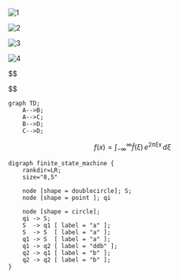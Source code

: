 #

![1](http://latex.codecogs.com/svg.latex?\int_a^bf(x)\%20dx)

![2](http://latex.codecogs.com/svg.latex?\begin{cases}a_1=a_{2}\\\\b_{1}=b_{2}\\\\\end{cases})

![3](http://latex.codecogs.com/svg.latex?\begin{bmatrix}{a_{1}}&{a_{2}}&{a_{3}}\\\\{b_{1}}&{b_{2}}&{b_{3}}\\\\{c_{1}}&{c_{2}}&{c_{3}}\\\\\end{bmatrix})

![4](http://latex.codecogs.com/svg.latex?\sum_{n=1}^\infty\frac{1}{n^2}=\frac{\pi^2}{6})

$$


$$

```mermaid
graph TD;
    A-->B;
    A-->C;
    B-->D;
    C-->D;
```

$$
f(x) = \int_{-\infty}^\infty \hat f(\xi)\,e^{2 \pi \xi x} \,d\xi
$$

```graphviz
digraph finite_state_machine {
    rankdir=LR;
    size="8,5"

    node [shape = doublecircle]; S;
    node [shape = point ]; qi

    node [shape = circle];
    qi -> S;
    S  -> q1 [ label = "a" ];
    S  -> S  [ label = "a" ];
    q1 -> S  [ label = "a" ];
    q1 -> q2 [ label = "ddb" ];
    q2 -> q1 [ label = "b" ];
    q2 -> q2 [ label = "b" ];
}
```